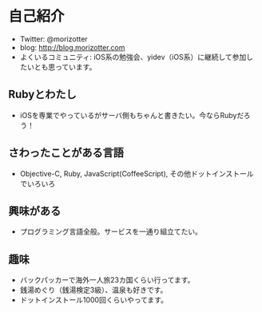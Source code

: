 # 自己紹介

- Twitter: @morizotter
- blog: http://blog.morizotter.com
- よくいるコミュニティ: iOS系の勉強会、yidev（iOS系）に継続して参加したいとも思っています。

## Rubyとわたし
- iOSを専業でやっているがサーバ側もちゃんと書きたい。今ならRubyだろう！

## さわったことがある言語
- Objective-C, Ruby, JavaScript(CoffeeScript), その他ドットインストールでいろいろ

## 興味がある
- プログラミング言語全般。サービスを一通り組立てたい。

## 趣味
- バックパッカーで海外一人旅23カ国くらい行ってます。
- 銭湯めぐり（銭湯検定3級）、温泉も好きです。
- ドットインストール1000回くらいやってます。
